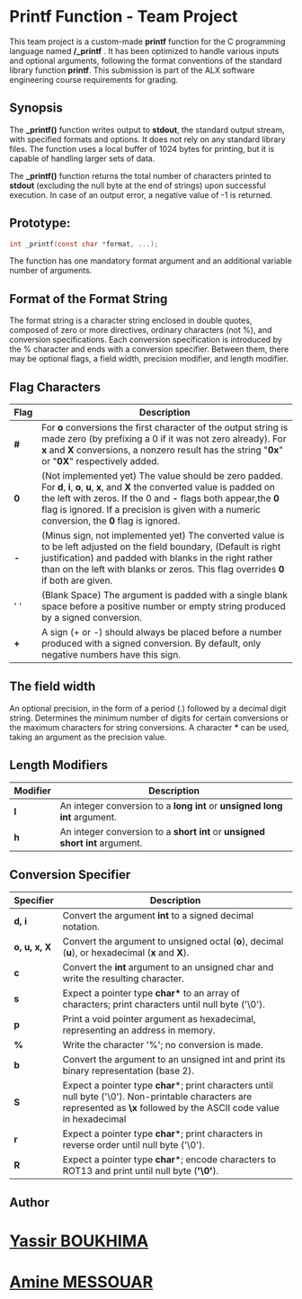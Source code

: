 # Printf Function - Team Project
This team project is a custom-made **printf** function for the C programming language named **/_printf** . It has been optimized to handle various inputs and optional arguments, following the format conventions of the standard library function **printf**. This submission is part of the ALX software engineering course requirements for grading.

## **Synopsis**
The **\_printf()** function writes output to **stdout**, the standard output stream, with specified formats and options. It does not rely on any standard library files. The function uses a local buffer of 1024 bytes for printing, but it is capable of handling larger sets of data.

The **\_printf()** function returns the total number of characters printed to **stdout** (excluding the null byte at the end of strings) upon successful execution. In case of an output error, a negative value of -1 is returned.

## **Prototype:** 
```c
int _printf(const char *format, ...);
```
The function has one mandatory format argument and an additional variable number of arguments.

## **Format of the Format String**
The format string is a character string enclosed in double quotes, composed of zero or more directives, ordinary characters (not %), and conversion specifications. Each conversion specification is introduced by the % character and ends with a conversion specifier. Between them, there may be optional flags, a field width, precision modifier, and length modifier.

## **Flag Characters**

|**Flag**| Description  |
|--|--|
|**#**| For **o** conversions the first character of the output string is made zero (by prefixing a 0 if it was not zero already).  For **x** and **X** conversions, a nonzero result has the string "**0x**" or "**0X**" respectively added. |
|**0**| (Not implemented yet) The  value should be zero padded. For **d**, **i**, **o**, **u**, **x**, and **X** the converted value is padded on the left with zeros. If the 0 and **-** flags both appear,the **0** flag is ignored. If a precision is given with a numeric conversion, the **0** flag is ignored.|
|**-**|(Minus sign, not implemented yet) The converted value is to be left adjusted on the field boundary, (Default is right justification) and  padded  with  blanks  in  the right rather than on the left with blanks or zeros. This flag overrides **0** if both are given.|
|' '| (Blank Space) The argument is padded with a single blank space before a positive number or empty string produced by a signed conversion.|
|**+**| A sign (+ or -) should always be placed before a number produced with a signed conversion.  By default, only negative numbers have this sign.|
## **The field width**
An optional precision, in the form of a period (.) followed by a decimal digit string. Determines the minimum number of digits for certain conversions or the maximum characters for string conversions. A character **\*** can be used, taking an argument as the precision value.

## **Length Modifiers**
|**Modifier**| Description|
|--|--|
|**l**| An integer conversion to a **long int** or **unsigned long int** argument.|
|**h**| An integer conversion to a **short int** or **unsigned short int** argument.|

## **Conversion Specifier**
|**Specifier**|	Description|
|--|--|
|**d, i**| Convert the argument **int** to a signed decimal notation.|
|**o, u, x, X**|Convert the argument to unsigned octal (**o**), decimal (**u**), or hexadecimal (**x** and **X**).|
|**c**| Convert the **int** argument to an unsigned char and write the resulting character.|
|**s**| Expect a pointer type **char\*** to an array of characters; print characters until null byte ('\0').|
|**p**| Print a void pointer argument as hexadecimal, representing an address in memory.|
|**%**| Write the character '%'; no conversion is made.|
|**b**| Convert the argument to an unsigned int and print its binary representation (base 2).|
|**S**| Expect a pointer type **char***; print characters until null byte ('\0'). Non-printable characters are represented as **\x** followed by the ASCII code value in hexadecimal|
|**r**| Expect a pointer type **char***; print characters in reverse order until null byte ('\0').|
|**R**| Expect a pointer type **char***; encode characters to ROT13 and print until null byte (**'\0'**).|

## **Author**

# [Yassir BOUKHIMA](https://github.com/art-of-work)
# [Amine MESSOUAR](https://github.com/messouar)
